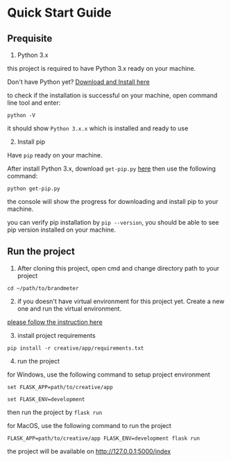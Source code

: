 # Quick Start Guide

## Prequisite

1. Python 3.x

this project is required to have Python 3.x ready on your machine.

Don't have Python yet? [Download and Install here](https://www.python.org/downloads/)

to check if the installation is successful on your machine, open command line tool and enter:

```python -V```

it should show `Python 3.x.x` which is installed and ready to use

2. Install pip

Have `pip` ready on your machine.

After install Python 3.x, download `get-pip.py` [here](https://bootstrap.pypa.io/get-pip.py) then use the following command:

```python get-pip.py```

the console will show the progress for downloading and install pip to your machine.

you can verify pip installation by `pip --version`, you should be able to see pip version installed on your machine.

## Run the project

1. After cloning this project, open cmd and change directory path to your project

```cd ~/path/to/brandmeter```

2. if you doesn't have virtual environment for this project yet. Create a new one and run the virtual environment. 

[please follow the instruction here](https://docs.python.org/3/tutorial/venv.html)

3. install project requirements

```pip install -r creative/app/requirements.txt```

4. run the project

for Windows, use the following command to setup project environment

```set FLASK_APP=path/to/creative/app```

```set FLASK_ENV=development```

then run the project by `flask run`

for MacOS, use the following command to run the project

```FLASK_APP=path/to/creative/app FLASK_ENV=development flask run```

the project will be available on http://127.0.0.1:5000/index
